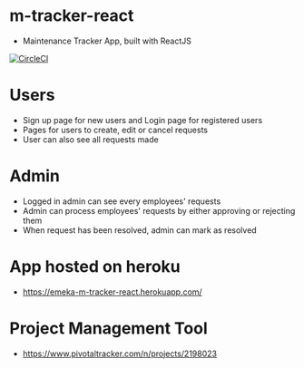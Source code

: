 # m-tracker-react

- Maintenance Tracker App, built with ReactJS

[![CircleCI](https://circleci.com/gh/emekafredy/m-tracker-react.svg?style=svg)](https://circleci.com/gh/emekafredy/m-tracker-react)


# Users

- Sign up page for new users and Login page for registered users
- Pages for users to create, edit or cancel requests
- User can also see all requests made


# Admin

- Logged in admin can see every employees' requests
- Admin can process employees' requests by either approving or rejecting them
- When request has been resolved, admin can mark as resolved


# App hosted on heroku
- https://emeka-m-tracker-react.herokuapp.com/


# Project Management Tool

- https://www.pivotaltracker.com/n/projects/2198023
